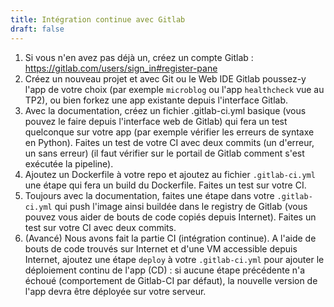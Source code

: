 ```yaml
---
title: Intégration continue avec Gitlab
draft: false
---
```


1. Si vous n'en avez pas déjà un, créez un compte Gitlab : <https://gitlab.com/users/sign_in#register-pane>
2. Créez un nouveau projet et avec Git ou le Web IDE Gitlab poussez-y l'app de votre choix (par exemple `microblog` ou l'app `healthcheck` vue au TP2), ou bien forkez une app existante depuis l'interface Gitlab.
3. Avec la documentation, créez un fichier .gitlab-ci.yml basique (vous pouvez le faire depuis l'interface web de Gitlab) qui fera un test quelconque sur votre app (par exemple vérifier les erreurs de syntaxe en Python). Faites un test de votre CI avec deux commits (un d'erreur, un sans erreur) (il faut vérifier sur le portail de Gitlab comment s'est exécutée la pipeline).
4. Ajoutez un Dockerfile à votre repo et ajoutez au fichier `.gitlab-ci.yml` une étape qui fera un build du Dockerfile. Faites un test sur votre CI.
5. Toujours avec la documentation, faites une étape dans votre `.gitlab-ci.yml` qui push l'image ainsi buildée dans le registry de Gitlab (vous pouvez vous aider de bouts de code copiés depuis Internet). Faites un test sur votre CI avec deux commits.
6. (Avancé) Nous avons fait la partie CI (intégration continue). A l'aide de bouts de code trouvés sur Internet et d'une VM accessible depuis Internet, ajoutez une étape `deploy` à votre `.gitlab-ci.yml` pour ajouter le déploiement continu de l'app (CD) : si aucune étape précédente n'a échoué (comportement de Gitlab-CI par défaut), la nouvelle version de l'app devra être déployée sur votre serveur.
